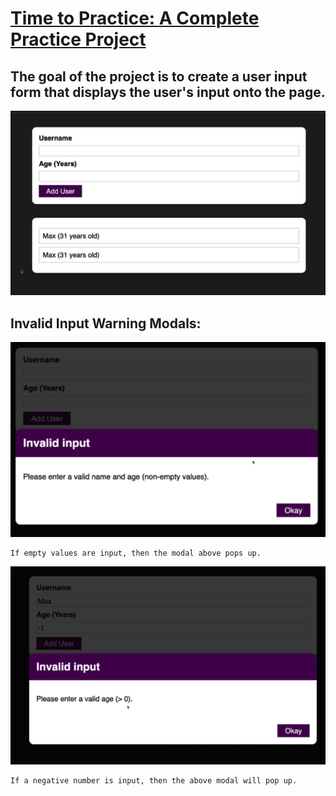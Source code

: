 # [Time to Practice: A Complete Practice Project](https://www.udemy.com/course/react-the-complete-guide-incl-redux/learn/lecture/25598382#questions)

## The goal of the project is to create a user input form that displays the user's input onto the page.

![Project Goal Image](./project-screenshots/practice-project-goal.png)

## Invalid Input Warning Modals:

![Invalid Input Warning Modal](./project-screenshots/practice-project-invalid-input-warning.png)

    If empty values are input, then the modal above pops up.


![Negative Age Warning Modal](./project-screenshots/practice-project-invalid-age-warning.png)

    If a negative number is input, then the above modal will pop up.